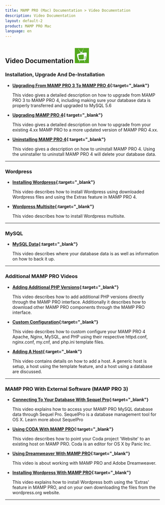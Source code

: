 ```yaml
---
title: MAMP PRO (Mac) Documentation > Video Documentation
description: Video Documentation
layout: default-2
product: MAMP PRO Mac
language: en
---
```


## Video Documentation ![MAMP](MAMPtv.png)

### Installation, Upgrade And De-Installation

*  **[Upgrading From MAMP PRO 3 To MAMP PRO 4](https://www.youtube.com/watch?v=KOH8bvfE0a0){:target="_blank"}**

   This video gives a detailed description on how to upgrade from MAMP PRO 3 to MAMP PRO 4, including making sure your database data is properly transferred and upgraded to MySQL 5.6
   
*  **[Upgrading MAMP PRO 4](https://www.youtube.com/watch?v=Px-2SgIqU2Q){:target="_blank"}**

   This video gives a detailed description on how to upgrade from your existing 4.xx MAMP PRO to a more updated version of MAMP PRO 4.xx.
   
*  **[Uninstalling MAMP PRO 4](https://www.youtube.com/watch?v=7en87JI177c){:target="_blank"}**

   This video gives a description on how to uninstall MAMP PRO 4. Using the uninstaller to uninstall MAMP PRO 4 will delete your database data.
   
---

### Wordpress

*  **[Installing Wordpress](https://www.youtube.com/watch?v=pZ7J4Ai-RxQ){:target="_blank"}**

   This video describes how to install Wordpress using downloaded Wordpress files and using the Extras feature in MAMP PRO 4.
   
 *  **[Wordpress Multisite](https://www.youtube.com/watch?v=7pDvR9E94Og){:target="_blank"}**

      This video describes how to install Wordpress multisite.
    
---

### MySQL

 *  **[MySQL Data](https://www.youtube.com/watch?v=ZRHJy2K4yzc){:target="_blank"}**

      This video describes where your database data is as well as information on how to back it up.
   
---

### Additional MAMP PRO Videos

*  **[Adding Additional PHP Versions](https://www.youtube.com/watch?v=5JZ3PSGj81E){:target="_blank"}**

   This video describes how to add additional PHP versions directly through the MAMP PRO interface. Additionally it describes how to download other MAMP PRO components through the MAMP PRO interface.
  
*  **[Custom Configuration](https://www.youtube.com/watch?v=tYLykP2CxMM){:target="_blank"}**

   This video describes how to custom configure your MAMP PRO 4 Apache, Nginx, MySQL, and PHP using their respective httpd.conf, nginx.conf, my.cnf, and php.ini template files.
  
*  **[Adding A Host](https://www.youtube.com/watch?v=f23yZ_EgC0I){:target="_blank"}**

   This video contains details on how to add a host. A generic host is setup, a host using the template feature, and a host using a database are discussed.
  
  
---

### MAMP PRO With External Software (MAMP PRO 3)

*  **[Connecting To Your Database With Sequel Pro](https://www.youtube.com/watch?v=MyNIr7XUpBI){:target="_blank"}** 

   This video explains how to access your MAMP PRO MySQL database data through Sequel Pro. SequelPro is a database management    tool for OS X. Learn more about SequelPro

*  **[Using CODA With MAMP PRO](https://www.youtube.com/watch?v=e9pnimdCygw){:target="_blank"}** 

   This video describes how to point your Coda project 'Website' to an existing host on MAMP PRO. Coda is an editor for OS X    by Panic Inc.

*  **[Using Dreamweaver With MAMP PRO](https://www.youtube.com/watch?v=EoW55awCHLc){:target="_blank"}**

   This video is about working with MAMP PRO and Adobe Dreamweaver.
   
*  **[Installing Wordpress With MAMP PRO](https://www.youtube.com/watch?v=pZ7J4Ai-RxQ){:target="_blank"}**

   This video explains how to install Wordpress both using the 'Extras' feature in MAMP PRO, and on your own downloading the    files from the wordpress.org website.
 
---


 
 
